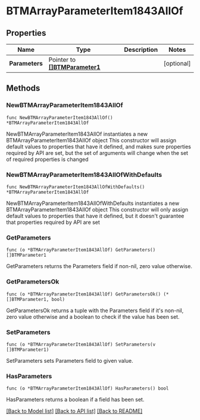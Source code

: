 # BTMArrayParameterItem1843AllOf

## Properties

Name | Type | Description | Notes
------------ | ------------- | ------------- | -------------
**Parameters** | Pointer to [**[]BTMParameter1**](BTMParameter1.md) |  | [optional] 

## Methods

### NewBTMArrayParameterItem1843AllOf

`func NewBTMArrayParameterItem1843AllOf() *BTMArrayParameterItem1843AllOf`

NewBTMArrayParameterItem1843AllOf instantiates a new BTMArrayParameterItem1843AllOf object
This constructor will assign default values to properties that have it defined,
and makes sure properties required by API are set, but the set of arguments
will change when the set of required properties is changed

### NewBTMArrayParameterItem1843AllOfWithDefaults

`func NewBTMArrayParameterItem1843AllOfWithDefaults() *BTMArrayParameterItem1843AllOf`

NewBTMArrayParameterItem1843AllOfWithDefaults instantiates a new BTMArrayParameterItem1843AllOf object
This constructor will only assign default values to properties that have it defined,
but it doesn't guarantee that properties required by API are set

### GetParameters

`func (o *BTMArrayParameterItem1843AllOf) GetParameters() []BTMParameter1`

GetParameters returns the Parameters field if non-nil, zero value otherwise.

### GetParametersOk

`func (o *BTMArrayParameterItem1843AllOf) GetParametersOk() (*[]BTMParameter1, bool)`

GetParametersOk returns a tuple with the Parameters field if it's non-nil, zero value otherwise
and a boolean to check if the value has been set.

### SetParameters

`func (o *BTMArrayParameterItem1843AllOf) SetParameters(v []BTMParameter1)`

SetParameters sets Parameters field to given value.

### HasParameters

`func (o *BTMArrayParameterItem1843AllOf) HasParameters() bool`

HasParameters returns a boolean if a field has been set.


[[Back to Model list]](../README.md#documentation-for-models) [[Back to API list]](../README.md#documentation-for-api-endpoints) [[Back to README]](../README.md)


